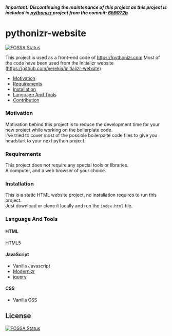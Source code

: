 ##### Important: Discontinuing the maintenance of this project as this project is included in [pythonizr](https://github.com/akashp1712/pythonizr) project from the commit: [659072b](https://github.com/akashp1712/pythonizr/commit/659072b4c5e08d1eecfd8db5ebf933d0457c453f)

# pythonizr-website
[![FOSSA Status](https://app.fossa.io/api/projects/git%2Bgithub.com%2Fakashp1712%2Fpythonizr-website.svg?type=shield)](https://app.fossa.io/projects/git%2Bgithub.com%2Fakashp1712%2Fpythonizr-website?ref=badge_shield)


This project is used as a front-end code of https://pythonizr.com
Most of the code have been used from the Initializr website (https://github.com/verekia/initializr-website)

* [Motivation](#motivation)
* [Requirements](#requirements)
* [Installation](#installation)
* [Language And Tools](#language-and-tools)
* [Contribution](#contribution)

### Motivation

Motivation behind this project is to reduce the development time for your new project while working on the boilerplate code.<br />
I've tried to cover most of the possible boilerpalte code files to give you headstart to your next python project.

### Requirements
This project does not require any special tools or libraries.<br />
A computer, and a web browser of your choice.

### Installation
This is a static HTML website project, no installation requires to run this project.<br />
Just download or clone it locally and run the `index.html` file.

### Language And Tools
#### HTML

HTML5

#### JavaScript

- Vanilla Javascript
- [Modernizr](https://modernizr.com/)
- [jquery](https://jquery.com/)

#### CSS

- Vanilla CSS








## License
[![FOSSA Status](https://app.fossa.io/api/projects/git%2Bgithub.com%2Fakashp1712%2Fpythonizr-website.svg?type=large)](https://app.fossa.io/projects/git%2Bgithub.com%2Fakashp1712%2Fpythonizr-website?ref=badge_large)